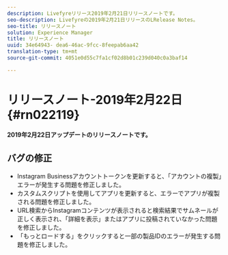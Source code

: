 ```yaml
---
description: Livefyreリリース2019年2月21日リリースノートです。
seo-description: Livefyreの2019年2月21日リリースのLRelease Notes。
seo-title: リリースノート
solution: Experience Manager
title: リリースノート
uuid: 34e64943- dea6-46ac-9fcc-8feepab6aa42
translation-type: tm+mt
source-git-commit: 4051e0d55c7fa1cf02d8b01c239d040c0a3baf14

---
```



# リリースノート-2019年2月22日 {#rn022119}

**2019年2月22日アップデートのリリースノートです。**


## バグの修正

* Instagram Businessアカウントトークンを更新すると、「アカウントの複製」エラーが発生する問題を修正しました。
* カスタムスクリプトを使用してアプリを更新すると、エラーでアプリが複製される問題を修正しました。
* URL検索からInstagramコンテンツが表示されると検索結果でサムネールが正しく表示され、「詳細を表示」またはアプリに投稿されていなかった問題を修正しました。
* 「もっとロードする」をクリックすると一部の製品IDのエラーが発生する問題を修正しました。